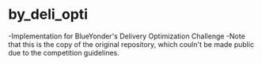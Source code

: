 # by_deli_opti
-Implementation for BlueYonder's Delivery Optimization Challenge
-Note that this is the copy of the original repository, which couln't be made public due to the competition guidelines.
